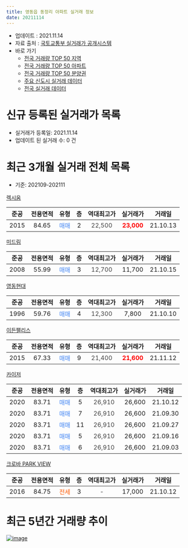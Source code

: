 ```yaml
---
title: 영동읍 동정리 아파트 실거래 정보
date: 20211114
---
```


* 업데이트 : 2021.11.14
* 자료 출처 : [국토교통부 실거래가 공개시스템](http://rt.molit.go.kr)
* 바로 가기
    * [전국 거래량 TOP 50 지역](https://apt-info.github.io/apt-trade-info/tr)
    * [전국 거래량 TOP 50 아파트](https://apt-info.github.io/apt-trade-info/ta)
    * [전국 거래량 TOP 50 분양권](https://apt-info.github.io/apt-trade-info/tb)
    * [주요 신도시 실거래 데이터](https://apt-info.github.io/apt-trade-info/newtown)
    * [전국 실거래 데이터](https://apt-info.github.io/apt-trade-info/all)



<script async src="https://pagead2.googlesyndication.com/pagead/js/adsbygoogle.js"></script>
<!-- 기본광고 -->
<ins class="adsbygoogle"
     style="display:block"
     data-ad-client="ca-pub-1142216861245946"
     data-ad-slot="4805727019"
     data-ad-format="auto"
     data-full-width-responsive="true"></ins>
<script>
     (adsbygoogle = window.adsbygoogle || []).push({});
</script>


# 신규 등록된 실거래가 목록

* 실거래가 등록일: 2021.11.14
* 업데이트 된 실거래 수: 0 건




<script async src="https://pagead2.googlesyndication.com/pagead/js/adsbygoogle.js"></script>
<!-- 기본광고 -->
<ins class="adsbygoogle"
     style="display:block"
     data-ad-client="ca-pub-1142216861245946"
     data-ad-slot="4805727019"
     data-ad-format="auto"
     data-full-width-responsive="true"></ins>
<script>
     (adsbygoogle = window.adsbygoogle || []).push({});
</script>


# 최근 3개월 실거래 전체 목록
* 기준: 202109-202111


[렉시움](https://search.naver.com/search.naver?query=%EB%A0%89%EC%8B%9C%EC%9B%80)

|준공|전용면적|유형|층|역대최고가|실거래가|거래일|
|:---:|:---:|:---:|:---:|:---:|:---:|:---:|
|2015|84.65|<span style="color:#4285F3">매매</span>|2|<span style="color:#444444">22,500</span>|<b><span style="color:#FF0000">23,000</span></b>|21.10.13|

[미드림](https://search.naver.com/search.naver?query=%EB%AF%B8%EB%93%9C%EB%A6%BC)

|준공|전용면적|유형|층|역대최고가|실거래가|거래일|
|:---:|:---:|:---:|:---:|:---:|:---:|:---:|
|2008|55.99|<span style="color:#4285F3">매매</span>|3|<span style="color:#444444">12,700</span>|11,700|21.10.15|

[영동현대](https://search.naver.com/search.naver?query=%EC%98%81%EB%8F%99%ED%98%84%EB%8C%80)

|준공|전용면적|유형|층|역대최고가|실거래가|거래일|
|:---:|:---:|:---:|:---:|:---:|:---:|:---:|
|1996|59.76|<span style="color:#4285F3">매매</span>|4|<span style="color:#444444">12,300</span>|7,800|21.10.10|

[이든팰리스](https://search.naver.com/search.naver?query=%EC%9D%B4%EB%93%A0%ED%8C%B0%EB%A6%AC%EC%8A%A4)

|준공|전용면적|유형|층|역대최고가|실거래가|거래일|
|:---:|:---:|:---:|:---:|:---:|:---:|:---:|
|2015|67.33|<span style="color:#4285F3">매매</span>|9|<span style="color:#444444">21,400</span>|<b><span style="color:#FF0000">21,600</span></b>|21.11.12|

[카이저](https://search.naver.com/search.naver?query=%EC%B9%B4%EC%9D%B4%EC%A0%80)

|준공|전용면적|유형|층|역대최고가|실거래가|거래일|
|:---:|:---:|:---:|:---:|:---:|:---:|:---:|
|2020|83.71|<span style="color:#4285F3">매매</span>|5|<span style="color:#444444">26,910</span>|26,600|21.10.12|
|2020|83.71|<span style="color:#4285F3">매매</span>|7|<span style="color:#444444">26,910</span>|26,600|21.09.30|
|2020|83.71|<span style="color:#4285F3">매매</span>|11|<span style="color:#444444">26,910</span>|26,600|21.09.27|
|2020|83.71|<span style="color:#4285F3">매매</span>|5|<span style="color:#444444">26,910</span>|26,600|21.09.16|
|2020|83.71|<span style="color:#4285F3">매매</span>|6|<span style="color:#444444">26,910</span>|26,600|21.09.03|

[크로바 PARK VIEW](https://search.naver.com/search.naver?query=%ED%81%AC%EB%A1%9C%EB%B0%94+PARK+VIEW)

|준공|전용면적|유형|층|역대최고가|실거래가|거래일|
|:---:|:---:|:---:|:---:|:---:|:---:|:---:|
|2016|84.75|<span style="color:#FF5A00">전세</span>|3|<span style="color:#444444">-</span>|17,000|21.10.12|



<script async src="https://pagead2.googlesyndication.com/pagead/js/adsbygoogle.js"></script>
<!-- 기본광고 -->
<ins class="adsbygoogle"
     style="display:block"
     data-ad-client="ca-pub-1142216861245946"
     data-ad-slot="4805727019"
     data-ad-format="auto"
     data-full-width-responsive="true"></ins>
<script>
     (adsbygoogle = window.adsbygoogle || []).push({});
</script>


# 최근 5년간 거래량 추이


<div style="width:100%;">
    <canvas id="deal_progress" height="200"></canvas>
</div>

<script>
new Chart(document.getElementById("deal_progress"), {
    type: 'line',
    data: {
        labels: ['16.01','16.02','16.03','16.04','16.05','16.06','16.07','16.08','16.09','16.10','16.11','16.12','17.01','17.02','17.03','17.04','17.05','17.06','17.07','17.08','17.09','17.10','17.11','17.12','18.01','18.02','18.03','18.04','18.05','18.06','18.07','18.08','18.09','18.10','18.11','18.12','19.01','19.02','19.03','19.04','19.05','19.06','19.07','19.09','19.10','19.11','19.12','20.01','20.02','20.03','20.04','20.05','20.06','20.07','20.08','20.09','20.10','20.11','20.12','21.01','21.02','21.03','21.04','21.05','21.06','21.07','21.08','21.09','21.10','21.11'],
        datasets: [{
            label: '매매/분양권',
            data: [7,5,2,6,2,6,3,2,2,4,5,1,5,3,4,0,1,4,3,2,4,3,0,3,3,3,5,1,3,2,2,2,1,1,3,27,4,6,4,3,6,2,1,4,4,2,3,2,5,2,2,3,2,3,4,1,5,2,34,14,12,7,6,5,7,4,1,4,4,1],
            borderColor: "rgba(66, 133, 243, 1)",
            backgroundColor: "rgba(66, 133, 243, 0.05)",
            borderWidth: 1,
            pointRadius: 0,
            fill: false,
            lineTension: 0
        },{
            label: '전/월세',
            data: [0,0,1,0,1,1,2,0,1,4,1,1,1,0,0,2,2,0,0,2,0,0,2,1,1,2,1,0,0,0,1,0,1,4,1,2,1,0,2,0,1,0,2,0,0,0,0,1,2,0,1,1,1,0,0,1,1,1,1,0,1,0,3,6,1,0,1,0,1,0],
            borderColor: "rgba(255, 90, 0, 1)",
            backgroundColor: "rgba(255, 90, 0, 0.05)",
            borderWidth: 1,
            pointRadius: 0,
            fill: false,
            lineTension: 0
        },{
            label: '합계',
            data: [7,5,3,6,3,7,5,2,3,8,6,2,6,3,4,2,3,4,3,4,4,3,2,4,4,5,6,1,3,2,3,2,2,5,4,29,5,6,6,3,7,2,3,4,4,2,3,3,7,2,3,4,3,3,4,2,6,3,35,14,13,7,9,11,8,4,2,4,5,1],
            borderColor: "rgba(0, 0, 0, 1)",
            backgroundColor: "rgba(0, 0, 0, 0.03)",
            borderWidth: 0.1,
            pointRadius: 0,
            fill: true,
            lineTension: 0
        }
        ]
    },
    options: {
        responsive: true,
        title: {
            display: false
        },
        tooltips: {
            mode: 'index',
            intersect: false
        },
        hover: {
            mode: 'nearest',
            intersect: true
        },
        scales: {
            xAxes: [{
                display: true,
                scaleLabel: {
                    display: true,
                    labelString: '년/월'
                }
            }],
            yAxes: [{
                display: true,
                ticks: {
                    suggestedMin: 0,
                },
                scaleLabel: {
                    display: true,
                    labelString: '실거래 수'
                }
            }]
        }
    }
});

</script>


[![image](https://apt-info.github.io/images/2020-01-03-apt-trade-info/1024x500.png)](https://play.google.com/store/apps/details?id=com.aptinfo.apttradeinfo)

